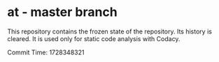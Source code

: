 # at - master branch

This repository contains the frozen state of the repository.
Its history is cleared. It is used only for static code
analysis with Codacy.

Commit Time: 1728348321